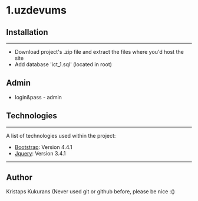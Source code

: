 # 1.uzdevums
## Installation
***
* Download project's .zip file and extract the files where you'd host the site
* Add database 'ict_1.sql' (located in root)
## Admin
* login&pass - admin
## Technologies
***
A list of technologies used within the project:
* [Bootstrap](https://getbootstrap.com/docs/4.4/getting-started/introduction/): Version 4.4.1 
* [Jquery](https://api.jquery.com/category/version/3.4/): Version 3.4.1
***
## Author
Kristaps Kukurans (Never used git or github before, please be nice :()
